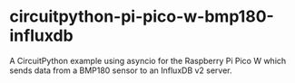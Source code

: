 # circuitpython-pi-pico-w-bmp180-influxdb
A CircuitPython example using asyncio for the Raspberry Pi Pico W which sends data from a BMP180 sensor to an InfluxDB v2 server.
